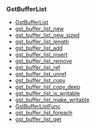 ### GstBufferList

* [GstBufferList]()
* [gst_buffer_list_new]()
* [gst_buffer_list_new_sized]()
* [gst_buffer_list_length]()
* [gst_buffer_list_add]()
* [gst_buffer_list_insert]()
* [gst_buffer_list_remove]()
* [gst_buffer_list_ref]()
* [gst_buffer_list_unref]()
* [gst_buffer_list_copy]()
* [gst_buffer_list_copy_deep]()
* [gst_buffer_list_is_writable]()
* [gst_buffer_list_make_writable]()
* [GstBufferListFunc]()
* [gst_buffer_list_foreach]()
* [gst_buffer_list_get]()
